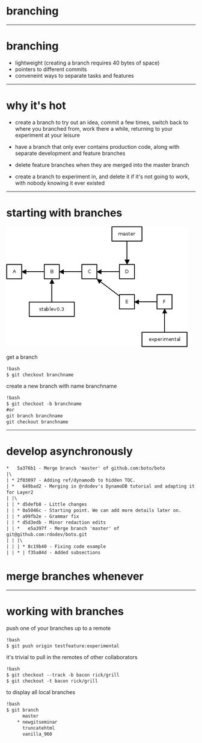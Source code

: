 branching
=========

---

# branching

* lightweight (creating a branch requires 40 bytes of space)
* pointers to different commits
* conveneint ways to separate tasks and features

---

# why it's hot

* create a branch to try out an idea, commit a few times, switch back to where you branched from, work there a while, returning to your experiment at your leisure

* have a branch that only ever contains production code, along with separate development and feature branches

* delete feature branches when they are merged into the master branch

* create a branch to experiment in, and delete it if it's not going to work, with nobody knowing it ever existed


---
# starting with branches

![](img/branching_intro.png)

get a branch

	!bash
	$ git checkout branchname

create a new branch with name branchname

	!bash
	$ git checkout -b branchname
	#or
	git branch branchname
	git checkout branchname

---

# develop asynchronously
	*   5a376b1 - Merge branch 'master' of github.com:boto/boto
	|\
	| * 2f03097 - Adding ref/dynamodb to hidden TOC.
	| *   649bad2 - Merging in @rdodev's DynamoDB tutorial and adapting it for Layer2
	| |\
	| | * d5defb8 - Little changes
	| | * 0a5046c - Starting point. We can add more details later on.
	| | * a99fb2e - Grammar fix
	| | * d5d3edb - Minor redaction edits
	| | *   e5a397f - Merge branch 'master' of git@github.com:rdodev/boto.git
	| | |\
	| | | * 8c19b40 - Fixing code example
	| | * | f35a84d - Added subsections

# merge branches whenever

---

# working with branches

push one of your branches up to a remote

	!bash
	$ git push origin testfeature:experimental

it's trivial to pull in the remotes of other collaborators

	!bash
	$ git checkout --track -b bacon rick/grill
	$ git checkout -t bacon rick/grill

to display all local branches

	!bash
	$ git branch
		  master
		* newgitseminar
		  truncatehtml
		  vanilla_960

